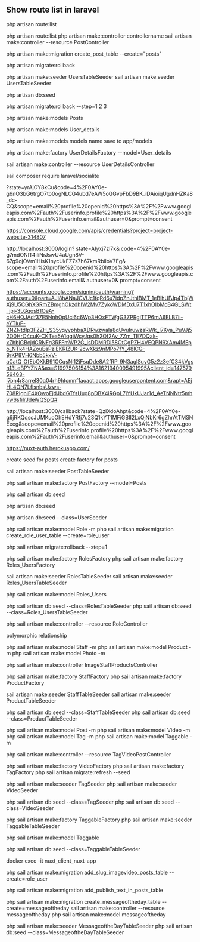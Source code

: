 
##  Show route list in laravel 

php artisan route:list 



php artisan route:list
php artisan make:controller controllername
sail artisan make:controller --resource PostController


php artisan make:migration create_post_table --create="posts"

php artisan migrate:rollback


php artisan make:seeder UsersTableSeeder
sail artisan make:seeder UsersTableSeeder 

php artisan db:seed

php artisan migrate:rollback --step=1
2
3

php artisan make:models Posts

php artisan make:models User_details

php artisan make:models models name save to app/models

php artisan make:factory UserDetailsFactory --model=User_details

sail artisan make:controller --resource UserDetailsController

sail composer require laravel/socialite


?state=yrAjOY8kCu&code=4%2F0AY0e-g6nO3bG6trgO7to0ogNLCG4ubd7eAW5oGGvpFbD9BK_iDAioiqUgdnHZKa8_dc-CQ&scope=email%20profile%20openid%20https%3A%2F%2Fwww.googleapis.com%2Fauth%2Fuserinfo.profile%20https%3A%2F%2Fwww.googleapis.com%2Fauth%2Fuserinfo.email&authuser=0&prompt=consent


https://console.cloud.google.com/apis/credentials?project=project-website-314807

http://localhost:3000/login? 
state=AIyxj7zl7k&
code=4%2F0AY0e-g7mdONlT4iIiNrJswU4aUgn8V-67g9ojOVm1HisK1nycUkFZ7s7h67kmRbiloV7Eg&
scope=email%20profile%20openid%20https%3A%2F%2Fwww.googleapis.com%2Fauth%2Fuserinfo.profile%20https%3A%2F%2Fwww.googleapis.com%2Fauth%2Fuserinfo.email&
authuser=0&
prompt=consent



https://accounts.google.com/signin/oauth/warning?authuser=0&part=AJi8hANaJCVUc1fqRd6u7idpZnJthIBMT_1eBjhUFJp4TbjWXj9U5CGhXGRmZBmghOkzdhIW2Mv7ZykoWDMDxU7T1xhOIbMcB4GLSWt_jpj-3LGqosB1OeA-cH6HQJAdf37E5NnhOpUci6c6Wp3HQxFTWgG3ZPRgjTTP6mA6ELB7li-cYTluF-ZNZNtdIp3FZZH_S35vgyyphbaXDRwzwaIa8qUvuIruwzaRWk_I7Kya_PuVJj52O0HrO4cuK-CKTea5A1qqiWcyJqs0h2Of2Av_7Zm_TE7DQak-xZbbjGBcjdCRNFg3RFFmWP2G_isDDMRDI58OtCgPZH4VEQPN9XAm4MEpo_NTk4HAZouEaPziEKRIZUK-2cwXkz9nMPo7fY_48ICG-9rKP8VH6Nbb5kxV-aCatQ_OfEbOXkB91CCqsNi12jFsqDde8A2fRP_9N3aglSuvG5z2z3efC34kVgsn13LeBPYZNA&as=S1997506154%3A1621940095491995&client_id=14757956463-i7pn4r8arrel30q04rh9htcmnf1aoaot.apps.googleusercontent.com&rapt=AEjHL4ON7LflsnbsUzws-708RIgniF4XOwoEjdJbdGTfsUug8pDBX4iRGpL7jYUkUJar1d_AeTNNNtr5mhvw6sfilrJdeWQSpQ#


http://localhost:3000/callback?state=QzlXdoAhpt&code=4%2F0AY0e-g6jRKQqscJUMKucOhEHdYRfj7u23Q1kYT1MFiGBII2LxQjNbKr6gZhrAtTMSNEecg&scope=email%20profile%20openid%20https%3A%2F%2Fwww.googleapis.com%2Fauth%2Fuserinfo.profile%20https%3A%2F%2Fwww.googleapis.com%2Fauth%2Fuserinfo.email&authuser=0&prompt=consent


https://nuxt-auth.herokuapp.com/


create seed for posts
create factory for posts 

sail artisan make:seeder PostTableSeeder 

php sail  artisan make:factory PostFactory --model=Posts

php sail artisan db:seed

php artisan db:seed

php artisan db:seed --class=UserSeeder


php sail artisan make:model Role -m
php sail artisan make:migration create_role_user_table --create=role_user

php sail artisan migrate:rollback --step=1


php sail  artisan make:factory RolesFactory
php sail  artisan make:factory Roles_UsersFactory

sail artisan make:seeder RolesTableSeeder 
sail artisan make:seeder Roles_UsersTableSeeder 

php sail artisan make:model Roles_Users


php sail artisan db:seed --class=RolesTableSeeder
php sail artisan db:seed --class=Roles_UsersTableSeeder 

php sail artisan make:controller --resource RoleController


polymorphic relationship

php sail artisan make:model Staff -m
php sail artisan make:model Product -m
php sail artisan make:model Photo -m

php sail artisan make:controller ImageStaffProductsController


php sail  artisan make:factory StaffFactory
php sail  artisan make:factory ProductFactory


sail artisan make:seeder StaffTableSeeder 
sail artisan make:seeder ProductTableSeeder 

php sail artisan db:seed --class=StaffTableSeeder
php sail artisan db:seed --class=ProductTableSeeder 


php sail artisan make:model Post -m
php sail artisan make:model Video -m
php sail artisan make:model Tag -m
php sail artisan make:model Taggable -m

php sail artisan make:controller --resource TagVideoPostController 

php sail  artisan make:factory VideoFactory
php sail  artisan make:factory TagFactory
php sail artisan migrate:refresh --seed


php sail artisan make:seeder TagSeeder
php sail artisan make:seeder VideoSeeder 

php sail artisan db:seed --class=TagSeeder
php sail artisan db:seed --class=VideoSeeder 

php sail artisan make:factory TaggableFactory
php sail artisan make:seeder TaggableTableSeeder 

php sail artisan make:model Taggable

php sail artisan db:seed --class=TaggableTableSeeder 

docker exec -it nuxt_client_nuxt-app


php sail artisan make:migration add_slug_imagevideo_posts_table --create=role_user

php sail artisan make:migration add_publish_text_in_posts_table


php sail artisan make:migration create_messageoftheday_table --create=messageoftheday
sail artisan make:controller --resource messageoftheday
php sail artisan make:model messageoftheday

php sail artisan make:seeder MessageoftheDayTableSeeder 
php sail artisan db:seed --class=MessageoftheDayTableSeeder 

